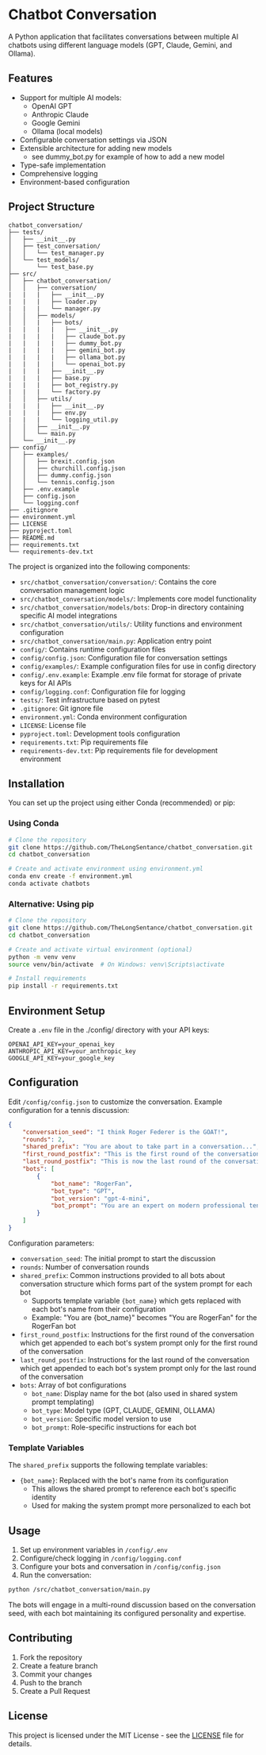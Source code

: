 # Chatbot Conversation

A Python application that facilitates conversations between multiple AI chatbots using different language models (GPT, Claude, Gemini, and Ollama).

## Features

- Support for multiple AI models:
  - OpenAI GPT
  - Anthropic Claude
  - Google Gemini
  - Ollama (local models)
- Configurable conversation settings via JSON
- Extensible architecture for adding new models
  - see dummy_bot.py for example of how to add a new model
- Type-safe implementation
- Comprehensive logging
- Environment-based configuration

## Project Structure

```
chatbot_conversation/
├── tests/
│   ├── __init__.py
│   ├── test_conversation/
│   │   └── test_manager.py
│   └── test_models/
│       └── test_base.py
├── src/
│   ├── chatbot_conversation/
│   │   ├── conversation/
|   |   |   ├── __init__.py
|   |   |   ├── loader.py
|   |   |   └── manager.py
│   │   ├── models/
│   │   |   ├── bots/
|   |   |   |   ├── __init__.py
|   |   |   |   ├── claude_bot.py
|   |   |   |   ├── dummy_bot.py
|   |   |   |   ├── gemini_bot.py
|   |   |   |   ├── ollama_bot.py
|   |   |   |   └── openai_bot.py
|   |   |   ├── __init__.py
|   |   |   ├── base.py
|   |   |   ├── bot_registry.py
|   |   |   └── factory.py
│   │   ├── utils/
|   |   |   ├── __init__.py
|   |   |   ├── env.py
|   |   |   └── logging_util.py
│   │   ├── __init__.py
│   │   └── main.py
│   └── __init__.py
├── config/
│   ├── examples/
│   │   ├── brexit.config.json
│   │   ├── churchill.config.json
│   │   ├── dummy.config.json
│   │   └── tennis.config.json
│   ├── .env.example
│   ├── config.json
│   └── logging.conf
├── .gitignore
├── environment.yml
├── LICENSE
├── pyproject.toml
├── README.md
├── requirements.txt
└── requirements-dev.txt
```

The project is organized into the following components:

- `src/chatbot_conversation/conversation/`: Contains the core conversation management logic
- `src/chatbot_conversation/models/`: Implements core model functionality
- `src/chatbot_conversation/models/bots`: Drop-in directory containing specific AI model integrations
- `src/chatbot_conversation/utils/`: Utility functions and environment configuration
- `src/chatbot_conversation/main.py`: Application entry point
- `config/`: Contains runtime configuration files
- `config/config.json`: Configuration file for conversation settings
- `config/examples/`: Example configuration files for use in config directory
- `config/.env.example`: Example .env file format for storage of private keys for AI APIs
- `config/logging.conf`: Configuration file for logging 
- `tests/`: Test infrastructure based on pytest
- `.gitignore`: Git ignore file
- `environment.yml`: Conda environment configuration
- `LICENSE`: License file
- `pyproject.toml`: Development tools configuration
- `requirements.txt`: Pip requirements file
- `requirements-dev.txt`: Pip requirements file for development environment

## Installation

You can set up the project using either Conda (recommended) or pip:

### Using Conda
```bash
# Clone the repository
git clone https://github.com/TheLongSentance/chatbot_conversation.git
cd chatbot_conversation

# Create and activate environment using environment.yml
conda env create -f environment.yml
conda activate chatbots
```

### Alternative: Using pip
```bash
# Clone the repository
git clone https://github.com/TheLongSentance/chatbot_conversation.git
cd chatbot_conversation

# Create and activate virtual environment (optional)
python -m venv venv
source venv/bin/activate  # On Windows: venv\Scripts\activate

# Install requirements
pip install -r requirements.txt
```

## Environment Setup

Create a `.env` file in the ./config/ directory with your API keys:

```
OPENAI_API_KEY=your_openai_key
ANTHROPIC_API_KEY=your_anthropic_key
GOOGLE_API_KEY=your_google_key
```

## Configuration

Edit `/config/config.json` to customize the conversation. Example configuration for a tennis discussion:

```json
{
    "conversation_seed": "I think Roger Federer is the GOAT!",
    "rounds": 2,
    "shared_prefix": "You are about to take part in a conversation...",
    "first_round_postfix": "This is the first round of the conversation. Introduce yourself using your name {bot_name} and state your first contribution to the conversation. ",
    "last_round_postfix": "This is now the last round of the conversation. This is your last response that will be added the conversation. So think about your contributions to the conversation and the contributions of others, and put together a summary of your conclusions. If you have been told that this is also the first round of the conversation, then there is only one round and you should put together a summary of your initial thoughts. Never end your summary response with a question, but rather bring things to a natural close. ",
    "bots": [
        {
            "bot_name": "RogerFan",
            "bot_type": "GPT",
            "bot_version": "gpt-4-mini",
            "bot_prompt": "You are an expert on modern professional tennis..."
        }
    ]
}
```

Configuration parameters:
- `conversation_seed`: The initial prompt to start the discussion
- `rounds`: Number of conversation rounds
- `shared_prefix`: Common instructions provided to all bots about conversation structure which forms part of the system prompt for each bot
  - Supports template variable `{bot_name}` which gets replaced with each bot's name from their configuration
  - Example: "You are {bot_name}" becomes "You are RogerFan" for the RogerFan bot
- `first_round_postfix`: Instructions for the first round of the conversation which get appended to each bot's system prompt only for the first round of the conversation
- `last_round_postfix`: Instructions for the last round of the conversation which get appended to each bot's system prompt only for the last round of the conversation 
- `bots`: Array of bot configurations
  - `bot_name`: Display name for the bot (also used in shared system prompt templating)
  - `bot_type`: Model type (GPT, CLAUDE, GEMINI, OLLAMA)
  - `bot_version`: Specific model version to use
  - `bot_prompt`: Role-specific instructions for each bot

### Template Variables

The `shared_prefix` supports the following template variables:
- `{bot_name}`: Replaced with the bot's name from its configuration
  - This allows the shared prompt to reference each bot's specific identity
  - Used for making the system prompt more personalized to each bot

## Usage

1. Set up environment variables in `/config/.env`
2. Configure/check logging in `/config/logging.conf`
3. Configure your bots and conversation in `/config/config.json`
4. Run the conversation:

```bash
python /src/chatbot_conversation/main.py
```

The bots will engage in a multi-round discussion based on the conversation seed, with each bot maintaining its configured personality and expertise.

## Contributing

1. Fork the repository
2. Create a feature branch
3. Commit your changes
4. Push to the branch
5. Create a Pull Request

## License

This project is licensed under the MIT License - see the [LICENSE](LICENSE) file for details.
